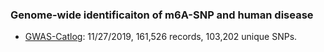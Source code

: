 ### Genome-wide identificaiton of m6A-SNP and human disease

* [GWAS-Catlog](https://www.ebi.ac.uk/gwas/docs/file-downloads): 11/27/2019, 161,526 records, 103,202 unique SNPs. 

